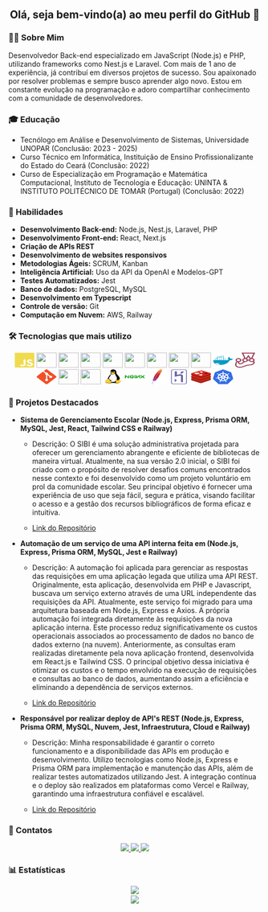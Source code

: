 <div align="center">
  <h2>Olá, seja bem-vindo(a) ao meu perfil do GitHub 👋</h2>
</div>

### 👨‍💻 Sobre Mim

Desenvolvedor Back-end especializado em JavaScript (Node.js) e PHP, utilizando frameworks como Nest.js e Laravel. Com mais de 1 ano de experiência, já contribuí em diversos projetos de sucesso. Sou apaixonado por resolver problemas e sempre busco aprender algo novo. Estou em constante evolução na programação e adoro compartilhar conhecimento com a comunidade de desenvolvedores.

### 🎓 Educação

- Tecnólogo em Análise e Desenvolvimento de Sistemas, Universidade UNOPAR (Conclusão: 2023 - 2025)
- Curso Técnico em Informática, Instituição de Ensino Profissionalizante do Estado do Ceará (Conclusão: 2022)
- Curso de Especialização em Programação e Matemática Computacional, Instituto de Tecnologia e Educação: UNINTA & INSTITUTO POLITÉCNICO DE TOMAR (Portugal) (Conclusão: 2022)

### 👾 Habilidades

- **Desenvolvimento Back-end:** Node.js, Nest.js, Laravel, PHP
- **Desenvolvimento Front-end:** React, Next.js
- **Criação de APIs REST**
- **Desenvolvimento de websites responsivos**
- **Metodologias Ágeis:** SCRUM, Kanban
- **Inteligência Artificial:** Uso da API da OpenAI e Modelos-GPT
- **Testes Automatizados:** Jest
- **Banco de dados:** PostgreSQL, MySQL
- **Desenvolvimento em Typescript**
- **Controle de versão:** Git
- **Computação em Nuvem:** AWS, Railway

### 🛠️ Tecnologias que mais utilizo

<div align="center"> 
  <img src="https://raw.githubusercontent.com/devicons/devicon/master/icons/javascript/javascript-plain.svg" height="30" width="40">
  <img src="https://cdn.jsdelivr.net/gh/devicons/devicon/icons/nodejs/nodejs-original.svg" height="30" width="40">
  <img src="https://cdn.jsdelivr.net/gh/devicons/devicon/icons/nestjs/nestjs-original.svg" height="30" width="40">
  <img src="https://cdn.jsdelivr.net/gh/devicons/devicon/icons/laravel/laravel-original.svg" height="30" width="40">
  <img src="https://cdn.jsdelivr.net/gh/devicons/devicon/icons/php/php-original.svg" height="30" width="40">
  <img src="https://cdn.jsdelivr.net/gh/devicons/devicon/icons/react/react-original.svg" height="30" width="40">
  <img src="https://cdn.jsdelivr.net/gh/devicons/devicon/icons/nextjs/nextjs-original.svg" height="30" width="40">
  <img src="https://cdn.jsdelivr.net/gh/devicons/devicon/icons/postgresql/postgresql-original.svg" height="30" width="40">
  <img src="https://cdn.jsdelivr.net/gh/devicons/devicon/icons/mysql/mysql-original.svg" height="30" width="40">
  <img src="https://raw.githubusercontent.com/devicons/devicon/master/icons/docker/docker-plain.svg" height="30" width="40">
  <img src="https://raw.githubusercontent.com/devicons/devicon/master/icons/jest/jest-plain.svg" height="30" width="40">
  <img src="https://raw.githubusercontent.com/devicons/devicon/master/icons/git/git-original.svg" height="30" width="40">
  <img src="https://cdn.jsdelivr.net/gh/devicons/devicon/icons/amazonwebservices/amazonwebservices-original-wordmark.svg" height="30" width="40">
  <img src="https://cdn.jsdelivr.net/gh/devicons/devicon@latest/icons/railway/railway-original.svg" height="30" width="40">
  <img src="https://raw.githubusercontent.com/devicons/devicon/master/icons/linux/linux-original.svg" height="30" width="40">
  <img src="https://raw.githubusercontent.com/devicons/devicon/master/icons/nginx/nginx-original.svg" height="30" width="40">
  <img src="https://raw.githubusercontent.com/devicons/devicon/master/icons/apache/apache-original.svg" height="30" width="40">
  <img src="https://raw.githubusercontent.com/devicons/devicon/master/icons/heroku/heroku-original.svg" height="30" width="40">
  <img src="https://raw.githubusercontent.com/devicons/devicon/master/icons/redis/redis-original.svg" height="30" width="40">
  <img src="https://raw.githubusercontent.com/devicons/devicon/master/icons/kubernetes/kubernetes-plain.svg" height="30" width="40">
</div>

### 🚀 Projetos Destacados

- **Sistema de Gerenciamento Escolar (Node.js, Express, Prisma ORM, MySQL, Jest, React, Tailwind CSS e Railway)**
  
  - Descrição: O SIBI é uma solução administrativa projetada para oferecer um gerenciamento abrangente e eficiente de bibliotecas de maneira virtual. Atualmente, na sua versão 2.0 inicial, o SIBI foi criado com o propósito de resolver desafios comuns encontrados nesse contexto e foi desenvolvido como um projeto voluntário em prol da comunidade escolar. Seu principal objetivo é fornecer uma experiência de uso que seja fácil, segura e prática, visando facilitar o acesso e a gestão dos recursos bibliográficos de forma eficaz e intuitiva.
    
  - [Link do Repositório](https://github.com/Kayke-Ti/SIBI_V2)
 
- **Automação de um serviço de uma API interna feita em (Node.js, Express, Prisma ORM, MySQL, Jest e Railway)**

  - Descrição: A automação foi aplicada para gerenciar as respostas das requisições em uma aplicação legada que utiliza uma API REST. Originalmente, esta aplicação, desenvolvida em PHP e Javascript, buscava um serviço externo através de uma URL independente das requisições da API. Atualmente, este serviço foi migrado para uma arquitetura baseada em Node.js, Express e Axios. A própria automação foi integrada diretamente às requisições da nova aplicação interna. Este processo reduz significativamente os custos operacionais associados ao processamento de dados no banco de dados externo (na nuvem). Anteriormente, as consultas eram realizadas diretamente pela nova aplicação frontend, desenvolvida em React.js e Tailwind CSS. O principal objetivo dessa iniciativa é otimizar os custos e o tempo envolvido na execução de requisições e consultas ao banco de dados, aumentando assim a eficiência e eliminando a dependência de serviços externos.
 
  - [Link do Repositório](https://github.com/Kayke-Ti/SIBI_V2/tree/main/api)

- **Responsável por realizar deploy de API's REST (Node.js, Express, Prisma ORM, MySQL, Nuvem, Jest, Infraestrutura, Cloud e Railway)**

  - Descrição: Minha responsabilidade é garantir o correto funcionamento e a disponibilidade das APIs em produção e desenvolvimento. Utilizo tecnologias como Node.js, Express e Prisma ORM para implementação e manutenção das APIs, além de     realizar testes automatizados utilizando Jest. A integração contínua e o deploy são realizados em plataformas como Vercel e Railway, garantindo uma infraestrutura confiável e escalável.
    
   - [Link do Repositório](https://github.com/Kayke-Ti/SIBI_V2/tree/main/api)
 
### 📧 Contatos

<div align="center"> 
  <a href="https://instagram.com/kaykee_bl?igshid=ZDdkNTZiNTM=" target="_blank">
    <img src="https://img.shields.io/badge/-Instagram-%23E4405F?style=for-the-badge&logo=instagram&logoColor=white" target="_blank">
  </a>
  <a href="mailto:kaykeloiola@gmail.com">
    <img src="https://img.shields.io/badge/-Gmail-%23333?style=for-the-badge&logo=gmail&logoColor=white" target="_blank">
  </a>
  <a href="https://www.linkedin.com/in/kayke-barbosa-loiola-15a96023a" target="_blank">
    <img src="https://img.shields.io/badge/-LinkedIn-%230077B5?style=for-the-badge&logo=linkedin&logoColor=white" target="_blank">
  </a> 
</div>

### 📊 Estatísticas

<div align="center">
  <img src="https://github-readme-stats.vercel.app/api?username=Kayke-Ti&show_icons=true&theme=dark">
  <br>
  <img src="https://github-readme-stats.vercel.app/api/top-langs/?username=Kayke-Ti&layout=compact&theme=dark&hide=html,css,sass,ejs,scss,hack,ruby,c,shell,typescript">
</div>
